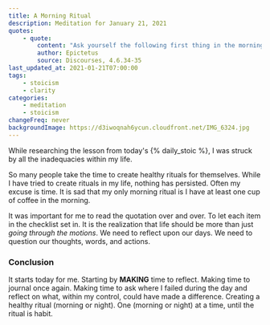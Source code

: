 ```yaml
---
title: A Morning Ritual
description: Meditation for January 21, 2021
quotes: 
    - quote:
        content: "Ask yourself the following first thing in the morning: What am I lacking in attaining freedom from passion? What for tranquility? What am I? A mere body, estate-holder, or reputation? None of these things. What, then? A rational being. What then is demanded of me? Meditate on your actions. How did I steer away from serenity? What did I do that was unfriendly, unsocial, or uncaring? What did I fail to do in all these things?"
        author: Epictetus
        source: Discourses, 4.6.34-35
last_updated_at: 2021-01-21T07:00:00
tags:
    - stoicism
    - clarity
categories:
    - meditation
    - stoicism
changeFreq: never
backgroundImage: https://d3iwoqnah6ycun.cloudfront.net/IMG_6324.jpg
---
```


While researching the lesson from today's {% daily_stoic %}, I was struck by all the inadequacies within my life.

So many people take the time to create healthy rituals for themselves. While I have tried to create rituals in my life, 
nothing has persisted. Often my excuse is time. It is sad that my only morning ritual is I have at least one cup of 
coffee in the morning.

It was important for me to read the quotation over and over. To let each item in the checklist set in. It is the 
realization that life should be more than just *going through the motions*. We need to reflect upon our days. We need 
to question our thoughts, words, and actions.

### Conclusion

It starts today for me. Starting by **MAKING** time to reflect. Making time to journal once again. Making time to ask 
where I failed during the day and reflect on what, within my control, could have made a difference. Creating a healthy 
ritual (morning or night). One (morning or night) at a time, until the ritual is habit.
